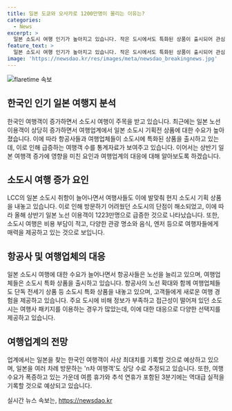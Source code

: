 ```yaml
---
title: 일본 도쿄와 오사카로 1200만명이 몰리는 이유는?
categories:
  - News
excerpt: >
  일본 소도시 여행 인기가 높아지고 있습니다. 작은 도시에서도 특화된 상품이 출시되어 관심을 끌고 있으며, 항공사의 소도시 노선이 늘어나고 여행업체들도 소도시 특화 상품을 선보이고 있습니다. 이에 따라 올해 상반기 일본 노선 이용객은 1223만명으로 급증했고, 업계는 한국인 여행객이 사상 최대치를 달성할 것으로 전망하고 있습니다. 소도시 여행은 저렴한 비용으로 다양한 경험을 제공하며, 특화 상품의 매력적인 측면도 크게 작용하고 있습니다. 이러한 추세로 인해 여행업계는 역대급 실적을 달성할 것으로 예상되고 있습니다.
feature_text: >
  일본 소도시 여행 인기가 높아지고 있습니다. 작은 도시에서도 특화된 상품이 출시되어 관심을 끌고 있으며, 항공사의 소도시 노선이 늘어나고 여행업체들도 소도시 특화 상품을 선보이고 있습니다. 이에 따라 올해 상반기 일본 노선 이용객은 1223만명으로 급증했고, 업계는 한국인 여행객이 사상 최대치를 달성할 것으로 전망하고 있습니다. 소도시 여행은 저렴한 비용으로 다양한 경험을 제공하며, 특화 상품의 매력적인 측면도 크게 작용하고 있습니다. 이러한 추세로 인해 여행업계는 역대급 실적을 달성할 것으로 예상되고 있습니다.
image: 'https://newsdao.kr/res/images/meta/newsdao_breakingnews.jpg'
---
```


<p><img src="https://newsdao.kr/res/images/meta/newsdao_breakingnews.jpg" alt="flaretime 속보" /></p>

<h2 data-ke-size="size26">한국인 인기 일본 여행지 분석</h2>

<p data-ke-size="size16">한국인 여행객이 증가하면서 소도시 여행이 주목을 받고 있습니다. 최근에는 일본 노선 이용객이 상당히 증가하면서 여행업계에서 일본 소도시 기획전 상품에 대한 수요가 높아졌습니다. 이에 따라 항공사들과 여행업체들이 소도시에 특화된 상품을 출시하고 있는데, 이로 인해 급증하는 여행객 수를 통계자료가 보여주고 있습니다. 이어서는 상반기 일본 여행객 증가에 영향을 미친 요인과 여행업계의 대응에 대해 알아보도록 하겠습니다.</p>

<h2 data-ke-size="size26">소도시 여행 증가 요인</h2>

<p data-ke-size="size16">LCC의 일본 소도시 취항이 늘어나면서 여행사들도 이에 발맞춰 현지 소도시 기획 상품을 내놓고 있습니다. 이로 인해 방문하기 어려웠던 소도시의 단점이 해소되었고, 이에 따라 올해 상반기 일본 노선 이용객이 1223만명으로 급증한 것으로 나타났습니다. 또한, 소도시 여행은 비용 부담이 적고, 다양한 관광 명소와 음식, 엔저 등으로 여행자들에게 매력을 제공하고 있는 것으로 보입니다.</p>

<h2 data-ke-size="size26">항공사 및 여행업체의 대응</h2>

<p data-ke-size="size16">일본 소도시 여행에 대한 수요가 늘어나면서 항공사들은 노선을 늘리고 있으며, 여행업체들은 소도시 특화 상품을 출시하고 있습니다. 항공사의 노선 확대와 함께 여행업체들도 단독 전세기 상품 등 소도시 특화 상품을 내놓고 있으며, 고객들에게 새로운 여행 경험을 제공하고 있습니다. 주요 도시에 비해 정보가 부족하고 접근성이 떨어져 있던 소도시는 여행사 패키지를 이용하는 경우가 많았는데, 이에 대한 대응으로 다양한 선택지를 제공하고 있습니다.</p>

<h2 data-ke-size="size26">여행업계의 전망</h2>

<p data-ke-size="size16">업계에서는 일본을 찾는 한국인 여행객이 사상 최대치를 기록할 것으로 예상하고 있으며, 일본을 여러 차례 방문하는 'n차 여행객'도 상당 수로 추정되고 있습니다. 또한, 여행 수요가 폭증하고 있는 가운데 여름 휴가와 추석 연휴가 포함된 3분기에는 역대급 실적을 기록할 것으로 예상되고 있습니다.</p>
실시간 뉴스 속보는, <a href="https://newsdao.kr" rel="dofollow">https://newsdao.kr</a>



